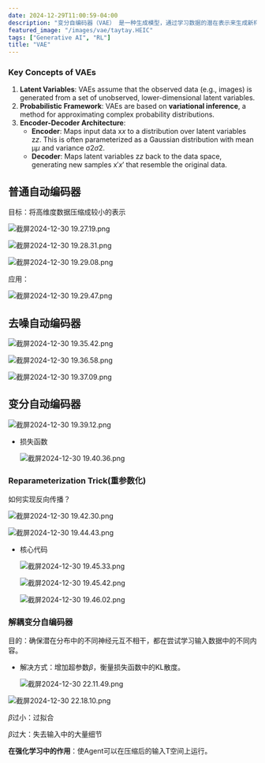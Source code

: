 ```yaml
---
date: 2024-12-29T11:00:59-04:00
description: "变分自编码器（VAE） 是一种生成模型，通过学习数据的潜在表示来生成新样本。它结合了深度学习和概率建模，通过编码器将输入数据映射到潜在空间，再通过解码器从潜在空间重建数据。VAE的训练目标包括重建误差和潜在空间的正则化（KL散度），确保潜在空间连续且结构化。"
featured_image: "/images/vae/taytay.HEIC"
tags: ["Generative AI", "RL"]
title: "VAE"
---
```


### Key Concepts of VAEs

1. **Latent Variables**: VAEs assume that the observed data (e.g., images) is generated from a set of unobserved, lower-dimensional latent variables. 
2. **Probabilistic Framework**: VAEs are based on **variational inference**, a method for approximating complex probability distributions.
3. **Encoder-Decoder Architecture**:
   - **Encoder**: Maps input data x*x* to a distribution over latent variables z*z*. This is often parameterized as a Gaussian distribution with mean μ*μ* and variance σ2*σ*2.
   - **Decoder**: Maps latent variables z*z* back to the data space, generating new samples x′*x*′ that resemble the original data.



## 普通自动编码器

目标：将高维度数据压缩成较小的表示

![截屏2024-12-30 19.27.19.png](https://prod-files-secure.s3.us-west-2.amazonaws.com/2da5ebdb-aecd-4b19-910d-af09587de5f1/ad01491f-ff96-44a7-9a2f-606c66461df8/%E6%88%AA%E5%B1%8F2024-12-30_19.27.19.png)

![截屏2024-12-30 19.28.31.png](https://prod-files-secure.s3.us-west-2.amazonaws.com/2da5ebdb-aecd-4b19-910d-af09587de5f1/40f99add-baee-40ad-ab9b-45dc5f312af9/%E6%88%AA%E5%B1%8F2024-12-30_19.28.31.png)

![截屏2024-12-30 19.29.08.png](https://prod-files-secure.s3.us-west-2.amazonaws.com/2da5ebdb-aecd-4b19-910d-af09587de5f1/99bd3fd9-fabb-421d-bcdb-0e6d0c5be310/%E6%88%AA%E5%B1%8F2024-12-30_19.29.08.png)

应用：

![截屏2024-12-30 19.29.47.png](https://prod-files-secure.s3.us-west-2.amazonaws.com/2da5ebdb-aecd-4b19-910d-af09587de5f1/1b594f9d-d71f-4af3-b7c9-285e1dfffec6/%E6%88%AA%E5%B1%8F2024-12-30_19.29.47.png)

## 去噪自动编码器

![截屏2024-12-30 19.35.42.png](https://prod-files-secure.s3.us-west-2.amazonaws.com/2da5ebdb-aecd-4b19-910d-af09587de5f1/a8e8568e-18b2-4281-a7af-05a627e6f5f0/%E6%88%AA%E5%B1%8F2024-12-30_19.35.42.png)

![截屏2024-12-30 19.36.58.png](https://prod-files-secure.s3.us-west-2.amazonaws.com/2da5ebdb-aecd-4b19-910d-af09587de5f1/ce2c3930-ae83-40a9-b9d3-aa3f4f0246bd/%E6%88%AA%E5%B1%8F2024-12-30_19.36.58.png)

![截屏2024-12-30 19.37.09.png](https://prod-files-secure.s3.us-west-2.amazonaws.com/2da5ebdb-aecd-4b19-910d-af09587de5f1/fdd726fa-7eb9-4b24-af63-f917ee593b1c/%E6%88%AA%E5%B1%8F2024-12-30_19.37.09.png)

## 变分自动编码器

![截屏2024-12-30 19.39.12.png](https://prod-files-secure.s3.us-west-2.amazonaws.com/2da5ebdb-aecd-4b19-910d-af09587de5f1/f4509f09-0920-4a7e-b5ba-74cbec294241/%E6%88%AA%E5%B1%8F2024-12-30_19.39.12.png)

- 损失函数

  ![截屏2024-12-30 19.40.36.png](https://prod-files-secure.s3.us-west-2.amazonaws.com/2da5ebdb-aecd-4b19-910d-af09587de5f1/add2cf71-1094-4639-b2d5-699f551beb48/%E6%88%AA%E5%B1%8F2024-12-30_19.40.36.png)

### Reparameterization Trick(重参数化)

如何实现反向传播？

![截屏2024-12-30 19.42.30.png](https://prod-files-secure.s3.us-west-2.amazonaws.com/2da5ebdb-aecd-4b19-910d-af09587de5f1/db9e763f-81d3-460f-81dc-b81242f41cdb/%E6%88%AA%E5%B1%8F2024-12-30_19.42.30.png)

![截屏2024-12-30 19.44.43.png](https://prod-files-secure.s3.us-west-2.amazonaws.com/2da5ebdb-aecd-4b19-910d-af09587de5f1/e3fb22c3-4a30-4511-9457-4dc08d40b210/%E6%88%AA%E5%B1%8F2024-12-30_19.44.43.png)

- 核心代码

  ![截屏2024-12-30 19.45.33.png](https://prod-files-secure.s3.us-west-2.amazonaws.com/2da5ebdb-aecd-4b19-910d-af09587de5f1/9c033e5a-8e28-4e82-ab6e-80d29dd08a20/%E6%88%AA%E5%B1%8F2024-12-30_19.45.33.png)

  ![截屏2024-12-30 19.45.42.png](https://prod-files-secure.s3.us-west-2.amazonaws.com/2da5ebdb-aecd-4b19-910d-af09587de5f1/64564c69-b355-4559-95b2-2186d3cf9e08/%E6%88%AA%E5%B1%8F2024-12-30_19.45.42.png)

  ![截屏2024-12-30 19.46.02.png](https://prod-files-secure.s3.us-west-2.amazonaws.com/2da5ebdb-aecd-4b19-910d-af09587de5f1/df9a2aa4-f700-4975-a5ca-f315eab2bcab/%E6%88%AA%E5%B1%8F2024-12-30_19.46.02.png)

### **解耦变分自编码器**

目的：确保潜在分布中的不同神经元互不相干，都在尝试学习输入数据中的不同内容。

- 解决方式：增加超参数$\beta$，衡量损失函数中的KL散度。

  ![截屏2024-12-30 22.11.49.png](https://prod-files-secure.s3.us-west-2.amazonaws.com/2da5ebdb-aecd-4b19-910d-af09587de5f1/9501fd11-c948-42ff-ba18-807ca26a11eb/%E6%88%AA%E5%B1%8F2024-12-30_22.11.49.png)

![截屏2024-12-30 22.18.10.png](https://prod-files-secure.s3.us-west-2.amazonaws.com/2da5ebdb-aecd-4b19-910d-af09587de5f1/d64275f8-60ea-4cd6-862a-d8d7821c8b3d/%E6%88%AA%E5%B1%8F2024-12-30_22.18.10.png)

$\beta$过小：过拟合

$\beta$过大：失去输入中的大量细节

**在强化学习中的作用**：使Agent可以在压缩后的输入T空间上运行。
